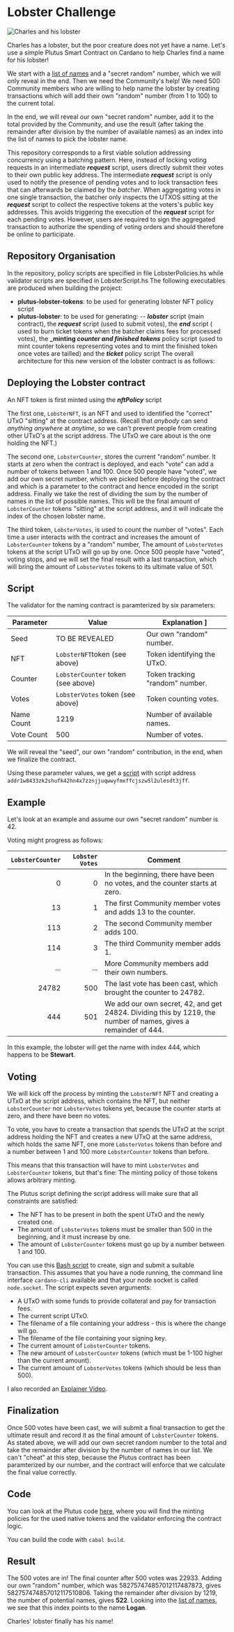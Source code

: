 # Lobster Challenge

![Charles and his lobster](lobster.jpg "Charles and his lobster")

Charles has a lobster, but the poor creature does not yet have a name.
Let's use a simple Plutus Smart Contract on Cardano to help Charles find a name for his lobster!

We start with a [list of names](names.md) and a "secret random" number, which we will only reveal in the end.
Then we need the Community's help! We need 500 Community members who are willing to help name the lobster by
creating transactions which will add their own "random" number (from 1 to 100) to the current total.

In the end, we will reveal our own "secret random" number, add it to the total provided by the Community,
and use the result (after taking the remainder after division by the number of available names) as an index
into the list of names to pick the lobster name.

This repository corresponds to a first viable solution addressing concurrency using a batching pattern.
Here, instead of locking voting requests in an intermediate **_request_** script, users directly submit their votes to their own public key address.
The intermediate **_request_** script is only used to notify the presence of pending votes and to lock transaction fees that can afterwards be claimed by the _batcher_. When aggregating votes in one single transaction, the batcher only inspects the UTXOS sitting at the **_request_** script to collect the respective tokens at the voters's public key addresses. This avoids triggering the execution of the **_request_** script for each pending votes.
However, users are required to sign the aggregated transaction to authorize the spending of voting orders and should therefore be online to participate.

## Repository Organisation
In the repository, policy scripts are specified in file LobsterPolicies.hs while validator scripts are specified in LobsterScript.hs
The following executables are produced when building the project:
 - **plutus-lobster-tokens**: to be used for generating lobster NFT policy script 
 - **plutus-lobster**: to be used for generating:
     --  **_lobster_** script (main contract), the **_request_** script (used to submit votes), the **_end_** script ( used to burn ticket tokens when the batcher claims fees for processed votes), the **_minting _counter and finished tokens_** policy script (used to mint counter tokens representing votes and to mint the finished token once votes are tailled) and the **_ticket_** policy script
The overall architecture for this new version of the lobster contract is as follows:


## Deploying the Lobster contract
An NFT token is first minted using the **_nftPolicy_** script 


The first one, `LobsterNFT`, is an NFT and used to identified the "correct" UTxO "sitting" at the contract address.
(Recall that _anybody_ can send _anything_ _anywhere_ at _anytime_, so we can't prevent people from creating other UTxO's at the script address.
The UTxO we care about is the one holding the NFT.)

The second one, `LobsterCounter`, stores the current "random" number. It starts at zero when the contract is deployed,
and each "vote" can add a number of tokens between 1 and 100.
Once 500 people have "voted", we add our own secret number, which we picked before deploying the contract and which is a parameter to the contract and hence encoded in the script address. Finally we take the rest of dividing the sum by the number of names in the list of possible names.
This will be the final amount of `LobsterCounter` tokens "sitting" at the script address, and it will indicate the index of the chosen lobster name.

The third token, `LobsterVotes`, is used to count the number of "votes".
Each time a user interacts with the contract and increases the amount of `LobsterCounter` tokens by a "random" number,
The amount of `LobsterVotes` tokens at the script UTxO will go up by one.
Once 500 people have "voted", voting stops, and we will set the final result with a last transaction,
which will bring the amount of `LobsterVotes` tokens to its ultimate value of 501.

## Script

The validator for the naming contract is paramterized by six parameters:

| Parameter  | Value                              | Explanation                     ]
| ---------  | ---------------------------------- | ------------------------------- |
| Seed       | TO BE REVEALED                     | Our own "random" number.        |
| NFT        | `LobsterNFT`token (see above)      | Token identifying the UTxO.     |
| Counter    | `LobsterCounter` token (see above) | Token tracking "random" number. |
| Votes      | `LobsterVotes` token (see above)   | Token counting votes.           |
| Name Count | 1219                               | Number of available names.      |
| Vote Count | 500                                | Number of votes.                |

We will reveal the "seed", our own "random" contribution, in the end,
when we finalize the contract.

Using these parameter values, we get a [script](scripts/lobster.plutus) with script address `addr1w8433zk2shufk42hn4x7zznjjuqwwyfmxffcjszw5l2ulesdt3jff`.

## Example

Let's look at an example and assume our own "secret random" number is 42.

Voting might progress as follows:

| `LobsterCounter` | `Lobster Votes` | Comment |
| ----------------:| ---------------:| ------- |
|                0 |               0 | In the beginning, there have been no votes, and the counter starts at zero.                                     |
|               13 |               1 | The first Community member votes and adds 13 to the counter.                                                    |
|              113 |               2 | The second Community member adds 100.                                                                           |
|              114 |               3 | The third Community member adds 1.                                                                              |
|              ... |             ... | More Community members add their own numbers.                                                                   |
|            24782 |             500 | The last vote has been cast, which brought the counter to 24782.                                                |
|              444 |             501 | We add our own secret, 42, and get 24824. Dividing this by 1219, the number of names, gives a remainder of 444. |

In this example, the lobster will get the name with index 444, which happens to be __Stewart__.

## Voting

We will kick off the process by minting the `LobsterNFT` NFT and creating a UTxO at the script address,
which contains the NFT, but neither `LobsterCounter` nor `LobsterVotes` tokens yet,
because the counter starts at zero, and there have been no votes.

To vote, you have to create a transaction that spends the UTxO at the script address holding the NFT
and creates a new UTxO at the same address, which holds the same NFT,
one more `LobsterVotes` tokens than before and
a number between 1 and 100 more `LobsterCounter` tokens than before.

This means that this transaction will have to mint `LobsterVotes` and `LobsterCounter` tokens,
but that's fine: The minting policy of those tokens allows arbitrary minting.

The Plutus script defining the script address will make sure that all constraints are satisfied:

 - The NFT has to be present in both the spent UTxO and the newly created one.
 - The amount of `LobsterVotes` tokens must be smaller than 500 in the beginning, and it must increase by one.
 - The amount of `LobsterCounter` tokens must go up by a number between 1 and 100.

You can use this [Bash script](scripts/lobster-contribute.sh) to create, sign and submit a suitable transaction.
This assumes that you have a node running, the command line interface `cardano-cli` available and that your node socket is called `node.socket`.
The script expects seven arguments:

 - A UTxO with some funds to provide collateral and pay for transaction fees.
 - The current script UTxO.
 - The filename of a file containing your address - this is where the change will go.
 - The filename of the file containing your signing key.
 - The current amount of `LobsterCounter` tokens.
 - The new amount of `LobsterCounter` tokens (which must be 1-100 higher than the current amount).
 - The current amount of `LobsterVotes` tokens (which should be less than 500).

I also recorded an [Explainer Video](https://youtu.be/6xEAnMaov3E).

## Finalization

Once 500 votes have been cast, we will submit a final transaction to get the ultimate result and record it as the final amount of `LobsterCounter` tokens.
As stated above, we will add our own secret random number to the total and take the remainder after division by the number of names in our list.
We can't "cheat" at this step, because the Plutus contract has been paramterized by our number, and the contract will enforce that we calculate the final value correctly.

## Code

You can look at the Plutus code [here](src/Cardano/PlutusLobster/LobsterScript.hs),
where you will find the minting policies for the used native tokens and the validator enforcing the contract logic.

You can build the code with `cabal build`.

## Result

The 500 votes are in! The final counter after 500 votes was 22933. Adding our own "random" number, which was 582757474857012117487873, gives 582757474857012117510806.
Taking the remainder after division by 1219, the number of potential names, gives __522__.
Looking into the [list of names](names.md), we see that this index points to the name __Logan__.

Charles' lobster finally has his name!
